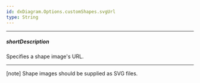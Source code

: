 ```yaml
---
id: dxDiagram.Options.customShapes.svgUrl
type: String
---
```

---
##### shortDescription
Specifies a shape image's URL.

---
[note] Shape images should be supplied as SVG files.